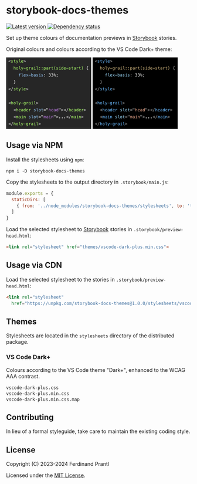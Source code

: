 # storybook-docs-themes

[![Latest version](https://img.shields.io/npm/v/storybook-docs-themes)
 ![Dependency status](https://img.shields.io/librariesio/release/npm/storybook-docs-themes)
](https://www.npmjs.com/package/storybook-docs-themes)

Set up theme colours of documentation previews in [Storybook] stories.

Original colours and colours according to the VS Code Dark+ theme:

![Original colours](assets/original.png) ![Original colours](assets/vscode-dark-plus.png)

## Usage via NPM

Install the stylesheets using `npm`:

    npm i -D storybook-docs-themes

Copy the stylesheets to the output directory in `.storybook/main.js`:

```js
module.exports = {
  staticDirs: [
    { from: '../node_modules/storybook-docs-themes/stylesheets', to: 'themes' }
  ]
}
```

Load the selected stylesheet to [Storybook] stories in `.storybook/preview-head.html`:

```html
<link rel="stylesheet" href="themes/vscode-dark-plus.min.css">
```

## Usage via CDN

Load the selected stylesheet to the stories in `.storybook/preview-head.html`:

```html
<link rel="stylesheet"
  href="https://unpkg.com/storybook-docs-themes@1.0.0/stylesheets/vscode-dark-plus.min.css">
```

## Themes

Stylesheets are located in the `stylesheets` directory of the distributed package.

### VS Code Dark+

Colours according to the VS Code theme "Dark+", enhanced to the WCAG AAA contrast.

    vscode-dark-plus.css
    vscode-dark-plus.min.css
    vscode-dark-plus.min.css.map

## Contributing

In lieu of a formal styleguide, take care to maintain the existing coding style.

## License

Copyright (C) 2023-2024 Ferdinand Prantl

Licensed under the [MIT License].

[MIT License]: http://en.wikipedia.org/wiki/MIT_License
[Storybook]: https://storybook.js.org/
